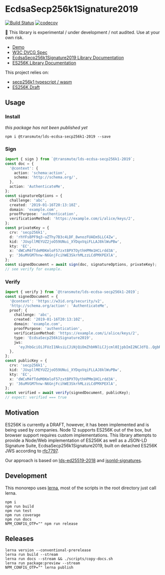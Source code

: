 # EcdsaSecp256k1Signature2019

[![Build Status](https://travis-ci.org/decentralized-identity/lds-ecdsa-secp256k1-2019.js.svg?branch=master)](https://travis-ci.org/decentralized-identity/lds-ecdsa-secp256k1-2019.js) [![codecov](https://codecov.io/gh/decentralized-identity/lds-ecdsa-secp256k1-2019.js/branch/master/graph/badge.svg)](https://codecov.io/gh/decentralized-identity/lds-ecdsa-secp256k1-2019.js)

🚧 This library is experimental / under development / not audited. Use at your own risk.

- [Demo](https://identity.foundation/lds-ecdsa-secp256k1-2019.js/demo)
- [W3C DVCG Spec](https://w3c-dvcg.github.io/lds-ecdsa-secp256k1-2019/)
- [EcdsaSecp256k1Signature2019 Library Documentation](https://identity.foundation/lds-ecdsa-secp256k1-2019.js/lds-ecdsa-secp256k1-2019/)
- [ES256K Library Documentation](https://identity.foundation/lds-ecdsa-secp256k1-2019.js/es256k-jws-ts/)

This project relies on:

- [secp256k1 typescript / wasm](https://github.com/bitauth/bitcoin-ts)
- [ES256K Draft](https://tools.ietf.org/html/draft-ietf-cose-webauthn-algorithms-01)

## Usage

### Install

_this package has not been published yet_

```
npm i @transmute/lds-ecdsa-secp256k1-2019 --save
```

### Sign

```ts
import { sign } from `@transmute/lds-ecdsa-secp256k1-2019`;
const doc = {
  '@context': {
    action: 'schema:action',
    schema: 'http://schema.org/',
  },
  action: 'AuthenticateMe',
};
const signatureOptions = {
  challenge: 'abc',
  created: '2019-01-16T20:13:10Z',
  domain: 'example.com',
  proofPurpose: 'authentication',
  verificationMethod: 'https://example.com/i/alice/keys/2',
};
const privateKey = {
  crv: 'secp256k1',
  d: 'rhYFsBPF9q3-uZThy7B3c4LDF_8wnozFUAEm5LLC4Zw',
  kid: 'JUvpllMEYUZ2joO59UNui_XYDqxVqiFLLAJ8klWuPBw',
  kty: 'EC',
  x: 'dWCvM4fTdeM0KmloF57zxtBPXTOythHPMm1HCLrdd3A',
  y: '36uMVGM7hnw-N6GnjFcihWE3SkrhMLzzLCdPMXPEXlA',
};
const signedDocument = await sign(doc, signatureOptions, privateKey);
// see verify for example.
```

### Verify

```ts
import { verify } from `@transmute/lds-ecdsa-secp256k1-2019`;
const signedDocument = {
  '@context': 'https://w3id.org/security/v2',
  'http://schema.org/action': 'AuthenticateMe',
  proof: {
    challenge: 'abc',
    created: '2019-01-16T20:13:10Z',
    domain: 'example.com',
    proofPurpose: 'authentication',
    verificationMethod: 'https://example.com/i/alice/keys/2',
    type: 'EcdsaSecp256k1Signature2019',
    jws:
      'eyJhbGciOiJFUzI1NksiLCJiNjQiOmZhbHNlLCJjcml0IjpbImI2NCJdfQ..QgbRWT8w1LJet_KFofNfz_TVs27z4pwdPwUHhXYUaFlKicBQp6U1H5Kx-mST6uFvIyOqrYTJifDijZbtAfi0MA',
  },
};
const publicKey = {
  crv: 'secp256k1',
  kid: 'JUvpllMEYUZ2joO59UNui_XYDqxVqiFLLAJ8klWuPBw',
  kty: 'EC',
  x: 'dWCvM4fTdeM0KmloF57zxtBPXTOythHPMm1HCLrdd3A',
  y: '36uMVGM7hnw-N6GnjFcihWE3SkrhMLzzLCdPMXPEXlA',
};
const verified = await verify(signedDocument, publicKey);
// expect: verified === true
```

## Motivation

ES256K is currently a DRAFT, however, it has been implemented and is being used by companies. Node 12 supports ES256K out of the box, but browser support requires custom implementations. This library attempts to provide a Node/Web implementation of ES256K as well as a JSON-LD Signature Suite, EcdsaSecp256k1Signature2019, built on detached ES256K JWS according to [rfc7797](https://tools.ietf.org/html/rfc7797#section-6).

Our approach is based on [lds-ed25519-2018](https://w3c-dvcg.github.io/lds-ed25519-2018/) and [jsonld-signatures](https://github.com/digitalbazaar/jsonld-signatures).

## Development

This monorepo uses [lerna](https://github.com/lerna/lerna), most of the scripts in the root directory just call lerna.

```
npm i
npm run build
npm run test
npm run coverage
npm run docs
NPM_CONFIG_OTP="" npm run release
```

## Releases

```
lerna version --conventional-prerelease
lerna run build --stream
lerna run docs --stream && ./scripts/copy-docs.sh
lerna run package:preview --stream
NPM_CONFIG_OTP="" lerna publish
```
